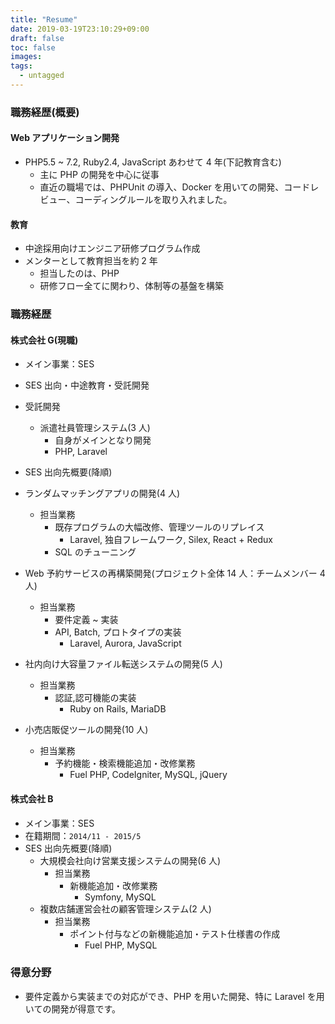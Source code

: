 ```yaml
---
title: "Resume"
date: 2019-03-19T23:10:29+09:00
draft: false
toc: false
images:
tags:
  - untagged
---
```


### 職務経歴(概要)

#### Web アプリケーション開発

- PHP5.5 ~ 7.2, Ruby2.4, JavaScript あわせて 4 年(下記教育含む)
  - 主に PHP の開発を中心に従事
  - 直近の職場では、PHPUnit の導入、Docker を用いての開発、コードレビュー、コーディングルールを取り入れました。

#### 教育

- 中途採用向けエンジニア研修プログラム作成
- メンターとして教育担当を約 2 年
  - 担当したのは、PHP
  - 研修フロー全てに関わり、体制等の基盤を構築

### 職務経歴

#### 株式会社 G(現職)

- メイン事業：SES
- SES 出向・中途教育・受託開発
- 受託開発
  - 派遣社員管理システム(3 人)
    - 自身がメインとなり開発
    - PHP, Laravel
- SES 出向先概要(降順)

- ランダムマッチングアプリの開発(4 人)
  - 担当業務
    - 既存プログラムの大幅改修、管理ツールのリプレイス
      - Laravel, 独自フレームワーク, Silex, React + Redux
    - SQL のチューニング
- Web 予約サービスの再構築開発(プロジェクト全体 14 人：チームメンバー 4 人)
  - 担当業務
    - 要件定義 ~ 実装
    - API, Batch, プロトタイプの実装
      - Laravel, Aurora, JavaScript
- 社内向け大容量ファイル転送システムの開発(5 人)
  - 担当業務
    - 認証,認可機能の実装
      - Ruby on Rails, MariaDB
- 小売店販促ツールの開発(10 人)
  - 担当業務
    - 予約機能・検索機能追加・改修業務
      - Fuel PHP, CodeIgniter, MySQL, jQuery

#### 株式会社 B

- メイン事業：SES
- 在籍期間：`2014/11 - 2015/5`
- SES 出向先概要(降順)
  - 大規模会社向け営業支援システムの開発(6 人)
    - 担当業務
      - 新機能追加・改修業務
        - Symfony, MySQL
  - 複数店舗運営会社の顧客管理システム(2 人)
    - 担当業務
      - ポイント付与などの新機能追加・テスト仕様書の作成
        - Fuel PHP, MySQL

### 得意分野

- 要件定義から実装までの対応ができ、PHP を用いた開発、特に Laravel を用いての開発が得意です。
